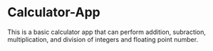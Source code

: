 # Calculator-App
This is a basic calculator app that can perform addition, subraction, multiplication, and division of integers and floating point number.
